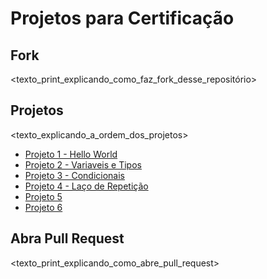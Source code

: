# Projetos para Certificação

## Fork

<texto_print_explicando_como_faz_fork_desse_repositório>

## Projetos

<texto_explicando_a_ordem_dos_projetos>

- [Projeto 1 - Hello World](projeto1.md)
- [Projeto 2 - Variaveis e Tipos](projeto2.md)
- [Projeto 3 - Condicionais](projeto3.md)
- [Projeto 4 - Laço de Repetição](projeto4.md)
- [Projeto 5](projeto5.md)
- [Projeto 6](projeto6.md)

## Abra Pull Request

<texto_print_explicando_como_abre_pull_request>
